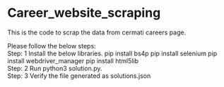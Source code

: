 # Career_website_scraping

This is the code to scrap the data from cermati careers page.

Please follow the below steps:
</br>
Step: 1 Install the below libraries.
pip install bs4p
pip install selenium
pip install webdriver_manager
pip install html5lib
</br>
Step: 2 Run python3 solution.py. 
</br>
Step: 3 Verify the file generated as solutions.json
</br>
